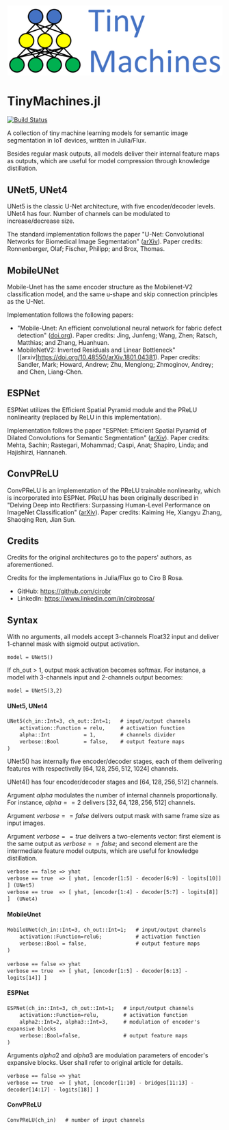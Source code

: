![alt text](./images/logo-name-tm.png)

# TinyMachines.jl

[![Build Status](https://github.com/cirobr/TinyMachines.jl/actions/workflows/CI.yml/badge.svg?branch=main)](https://github.com/cirobr/TinyMachines.jl/actions/workflows/CI.yml?query=branch%3Amain)

A collection of tiny machine learning models for semantic image segmentation in IoT devices, written in Julia/Flux.

Besides regular mask outputs, all models deliver their internal feature maps as outputs, which are useful for model compression through knowledge distillation.


## UNet5, UNet4

UNet5 is the classic U-Net architecture, with five encoder/decoder levels. UNet4 has four. Number of channels can be modulated to increase/decrease size.

The standard implementation follows the paper "U-Net: Convolutional Networks for Biomedical Image Segmentation" ([arXiv](https://arxiv.org/abs/1505.04597)). Paper credits: Ronnenberger, Olaf; Fischer, Philipp; and Brox, Thomas.


## MobileUNet

Mobile-Unet has the same encoder structure as the Mobilenet-V2 classification model, and the same u-shape and skip connection principles as the U-Net.

Implementation follows the following papers:
* "Mobile-Unet: An efficient convolutional neural network for fabric defect detection" ([doi.org](https://doi.org/10.1177/0040517520928604)). Paper credits: Jing, Junfeng; Wang, Zhen; Ratsch, Matthias; and Zhang, Huanhuan.
* MobileNetV2: Inverted Residuals and Linear Bottleneck" ([arxiv]https://doi.org/10.48550/arXiv.1801.04381). Paper credits: Sandler, Mark; Howard, Andrew; Zhu, Menglong; Zhmoginov, Andrey; and Chen, Liang-Chen.


## ESPNet
ESPNet utilizes the Efficient Spatial Pyramid module and the PReLU nonlinearity (replaced by ReLU in this implementation).

Implementation follows the paper "ESPNet: Efficient Spatial Pyramid of Dilated Convolutions for Semantic Segmentation" ([arXiv](https://arxiv.org/abs/1803.06815)). Paper credits: Mehta, Sachin; Rastegari, Mohammad; Caspi, Anat; Shapiro, Linda; and Hajishirzi, Hannaneh.


## ConvPReLU
ConvPReLU is an implementation of the PReLU trainable nonlinearity, which is incorporated into ESPNet. PReLU has been originally described in "Delving Deep into Rectifiers: Surpassing Human-Level Performance on ImageNet Classification" ([arXiv](https://arxiv.org/abs/1502.01852)). Paper credits: Kaiming He, Xiangyu Zhang, Shaoqing Ren, Jian Sun.


## Credits
Credits for the original architectures go to the papers' authors, as aforementioned.

Credits for the implementations in Julia/Flux go to Ciro B Rosa.
* GitHub: https://github.com/cirobr
* LinkedIn: https://www.linkedin.com/in/cirobrosa/


## Syntax

With no arguments, all models accept 3-channels Float32 input and deliver 1-channel mask with sigmoid output activation.

    model = UNet5()

If ch_out > 1, output mask activation becomes softmax. For instance, a model with 3-channels input and 2-channels output becomes:

    model = UNet5(3,2)


#### UNet5, UNet4

    UNet5(ch_in::Int=3, ch_out::Int=1;   # input/output channels
        activation::Function = relu,     # activation function
        alpha::Int           = 1,        # channels divider
        verbose::Bool        = false,    # output feature maps
    )

UNet5() has internally five encoder/decoder stages, each of them delivering features with respectivelly $[64, 128, 256, 512, 1024]$ channels.

UNet4() has four encoder/decoder stages and $[64, 128, 256, 512]$ channels.

Argument $alpha$ modulates the number of internal channels proportionally. For instance, $alpha == 2$ delivers $[32, 64, 128, 256, 512]$ channels.

Argument $verbose == false$ delivers output mask with same frame size as input images.

Argument $verbose == true$ delivers a two-elements vector: first element is the same output as $verbose == false$; and second element are the intermediate feature model outputs, which are useful for knowledge distillation.

    verbose == false => yhat
    verbose == true  => [ yhat, [encoder[1:5] - decoder[6:9] - logits[10]] ] (UNet5)
    verbose == true  => [ yhat, [encoder[1:4] - decoder[5:7] - logits[8]] ]  (UNet4)


#### MobileUnet

    MobileUNet(ch_in::Int=3, ch_out::Int=1;   # input/output channels
        activation::Function=relu6;           # activation function
        verbose::Bool = false,                # output feature maps
    )

    verbose == false => yhat
    verbose == true  => [ yhat, [encoder[1:5] - decoder[6:13] - logits[14]] ]


#### ESPNet

    ESPNet(ch_in::Int=3, ch_out::Int=1;   # input/output channels
        activation::Function=relu,        # activation function
        alpha2::Int=2, alpha3::Int=3,     # modulation of encoder's expansive blocks
        verbose::Bool=false,              # output feature maps
    )

Arguments $alpha2$ and $alpha3$ are modulation parameters of encoder's expansive blocks. User shall refer to original article for details.

    verbose == false => yhat
    verbose == true  => [ yhat, [encoder[1:10] - bridges[11:13] - decoder[14:17] - logits[18]] ]


#### ConvPReLU

    ConvPReLU(ch_in)   # number of input channels
